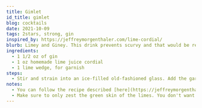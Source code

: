 ```yaml
---
title: Gimlet
id_title: gimlet
blog: cocktails
date: 2021-10-09
tags: 2stars, strong, gin
inspired_by: https://jeffreymorgenthaler.com/lime-cordial/
blurb: Limey and Giney. This drink prevents scurvy and that would be relevant information for you if you were a sailor 100+ years ago.
ingredients:
  - 1 1/2 oz of gin
  - 1 oz homemade lime juice cordial
  - 1 lime wedge, for garnish
steps:
  - Stir and strain into an ice-filled old-fashioned glass. Add the garnish.
notes:
  - You can follow the recipe described [here](https://jeffreymorgenthaler.com/lime-cordial/) to make your own lime juice cordial.
  - Make sure to only zest the green skin of the limes. You don't want any of the white stuff in your cordial.
---
```

